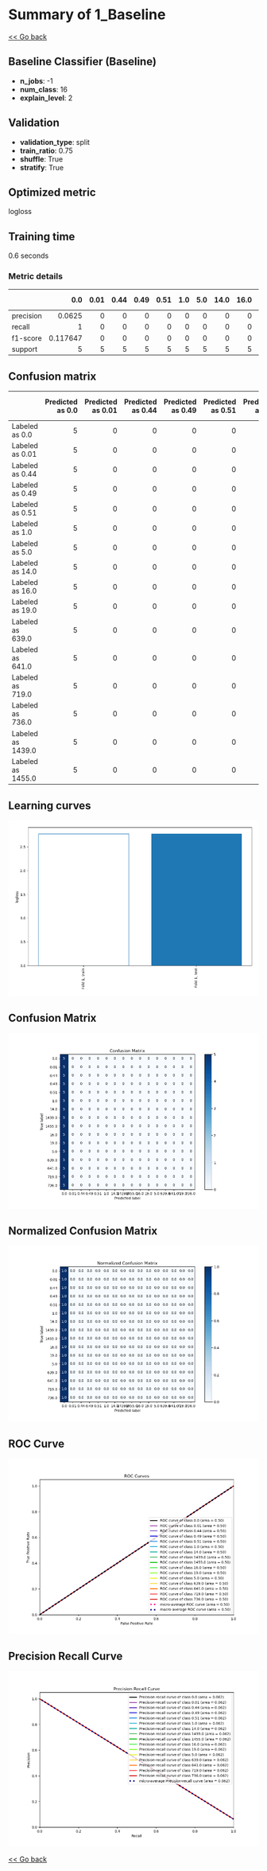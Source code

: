 # Summary of 1_Baseline

[<< Go back](../README.md)


## Baseline Classifier (Baseline)
- **n_jobs**: -1
- **num_class**: 16
- **explain_level**: 2

## Validation
 - **validation_type**: split
 - **train_ratio**: 0.75
 - **shuffle**: True
 - **stratify**: True

## Optimized metric
logloss

## Training time

0.6 seconds

### Metric details
|           |      0.0 |   0.01 |   0.44 |   0.49 |   0.51 |   1.0 |   5.0 |   14.0 |   16.0 |   19.0 |   639.0 |   641.0 |   719.0 |   736.0 |   1439.0 |   1455.0 |   accuracy |   macro avg |   weighted avg |   logloss |
|:----------|---------:|-------:|-------:|-------:|-------:|------:|------:|-------:|-------:|-------:|--------:|--------:|--------:|--------:|---------:|---------:|-----------:|------------:|---------------:|----------:|
| precision | 0.0625   |      0 |      0 |      0 |      0 |     0 |     0 |      0 |      0 |      0 |       0 |       0 |       0 |       0 |        0 |        0 |     0.0625 |  0.00390625 |     0.00390625 |   2.77259 |
| recall    | 1        |      0 |      0 |      0 |      0 |     0 |     0 |      0 |      0 |      0 |       0 |       0 |       0 |       0 |        0 |        0 |     0.0625 |  0.0625     |     0.0625     |   2.77259 |
| f1-score  | 0.117647 |      0 |      0 |      0 |      0 |     0 |     0 |      0 |      0 |      0 |       0 |       0 |       0 |       0 |        0 |        0 |     0.0625 |  0.00735294 |     0.00735294 |   2.77259 |
| support   | 5        |      5 |      5 |      5 |      5 |     5 |     5 |      5 |      5 |      5 |       5 |       5 |       5 |       5 |        5 |        5 |     0.0625 | 80          |    80          |   2.77259 |


## Confusion matrix
|                   |   Predicted as 0.0 |   Predicted as 0.01 |   Predicted as 0.44 |   Predicted as 0.49 |   Predicted as 0.51 |   Predicted as 1.0 |   Predicted as 5.0 |   Predicted as 14.0 |   Predicted as 16.0 |   Predicted as 19.0 |   Predicted as 639.0 |   Predicted as 641.0 |   Predicted as 719.0 |   Predicted as 736.0 |   Predicted as 1439.0 |   Predicted as 1455.0 |
|:------------------|-------------------:|--------------------:|--------------------:|--------------------:|--------------------:|-------------------:|-------------------:|--------------------:|--------------------:|--------------------:|---------------------:|---------------------:|---------------------:|---------------------:|----------------------:|----------------------:|
| Labeled as 0.0    |                  5 |                   0 |                   0 |                   0 |                   0 |                  0 |                  0 |                   0 |                   0 |                   0 |                    0 |                    0 |                    0 |                    0 |                     0 |                     0 |
| Labeled as 0.01   |                  5 |                   0 |                   0 |                   0 |                   0 |                  0 |                  0 |                   0 |                   0 |                   0 |                    0 |                    0 |                    0 |                    0 |                     0 |                     0 |
| Labeled as 0.44   |                  5 |                   0 |                   0 |                   0 |                   0 |                  0 |                  0 |                   0 |                   0 |                   0 |                    0 |                    0 |                    0 |                    0 |                     0 |                     0 |
| Labeled as 0.49   |                  5 |                   0 |                   0 |                   0 |                   0 |                  0 |                  0 |                   0 |                   0 |                   0 |                    0 |                    0 |                    0 |                    0 |                     0 |                     0 |
| Labeled as 0.51   |                  5 |                   0 |                   0 |                   0 |                   0 |                  0 |                  0 |                   0 |                   0 |                   0 |                    0 |                    0 |                    0 |                    0 |                     0 |                     0 |
| Labeled as 1.0    |                  5 |                   0 |                   0 |                   0 |                   0 |                  0 |                  0 |                   0 |                   0 |                   0 |                    0 |                    0 |                    0 |                    0 |                     0 |                     0 |
| Labeled as 5.0    |                  5 |                   0 |                   0 |                   0 |                   0 |                  0 |                  0 |                   0 |                   0 |                   0 |                    0 |                    0 |                    0 |                    0 |                     0 |                     0 |
| Labeled as 14.0   |                  5 |                   0 |                   0 |                   0 |                   0 |                  0 |                  0 |                   0 |                   0 |                   0 |                    0 |                    0 |                    0 |                    0 |                     0 |                     0 |
| Labeled as 16.0   |                  5 |                   0 |                   0 |                   0 |                   0 |                  0 |                  0 |                   0 |                   0 |                   0 |                    0 |                    0 |                    0 |                    0 |                     0 |                     0 |
| Labeled as 19.0   |                  5 |                   0 |                   0 |                   0 |                   0 |                  0 |                  0 |                   0 |                   0 |                   0 |                    0 |                    0 |                    0 |                    0 |                     0 |                     0 |
| Labeled as 639.0  |                  5 |                   0 |                   0 |                   0 |                   0 |                  0 |                  0 |                   0 |                   0 |                   0 |                    0 |                    0 |                    0 |                    0 |                     0 |                     0 |
| Labeled as 641.0  |                  5 |                   0 |                   0 |                   0 |                   0 |                  0 |                  0 |                   0 |                   0 |                   0 |                    0 |                    0 |                    0 |                    0 |                     0 |                     0 |
| Labeled as 719.0  |                  5 |                   0 |                   0 |                   0 |                   0 |                  0 |                  0 |                   0 |                   0 |                   0 |                    0 |                    0 |                    0 |                    0 |                     0 |                     0 |
| Labeled as 736.0  |                  5 |                   0 |                   0 |                   0 |                   0 |                  0 |                  0 |                   0 |                   0 |                   0 |                    0 |                    0 |                    0 |                    0 |                     0 |                     0 |
| Labeled as 1439.0 |                  5 |                   0 |                   0 |                   0 |                   0 |                  0 |                  0 |                   0 |                   0 |                   0 |                    0 |                    0 |                    0 |                    0 |                     0 |                     0 |
| Labeled as 1455.0 |                  5 |                   0 |                   0 |                   0 |                   0 |                  0 |                  0 |                   0 |                   0 |                   0 |                    0 |                    0 |                    0 |                    0 |                     0 |                     0 |

## Learning curves
![Learning curves](learning_curves.png)
## Confusion Matrix

![Confusion Matrix](confusion_matrix.png)


## Normalized Confusion Matrix

![Normalized Confusion Matrix](confusion_matrix_normalized.png)


## ROC Curve

![ROC Curve](roc_curve.png)


## Precision Recall Curve

![Precision Recall Curve](precision_recall_curve.png)



[<< Go back](../README.md)
